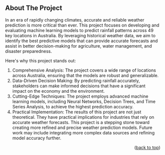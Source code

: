 <!-- ABOUT THE PROJECT -->
## About The Project

In an era of rapidly changing climates, accurate and reliable weather prediction is more critical than ever. This project focuses on developing and evaluating machine learning models to predict rainfall patterns across 49 key locations in Australia. By leveraging historical weather data, we aim to identify the best predictive models that can provide accurate forecasts and assist in better decision-making for agriculture, water management, and disaster preparedness.

Here's why this project stands out:

1. Comprehensive Analysis: The project covers a wide range of locations across Australia, ensuring that the models are robust and generalizable.
2. Data-Driven Decision Making: By predicting rainfall accurately, stakeholders can make informed decisions that have a significant impact on the economy and the environment.
3. Cutting-Edge Techniques: The project employs advanced machine learning models, including Neural Networks, Decision Trees, and Time Series Analysis, to achieve the highest prediction accuracy.
4. Practical Implementation: The results of this project are not just theoretical. They have practical implications for industries that rely on accurate weather forecasts.
This project is a stepping stone toward creating more refined and precise weather prediction models. Future work may include integrating more complex data sources and refining model accuracy further.

<p align="right">(<a href="#readme-top">back to top</a>)</p>
